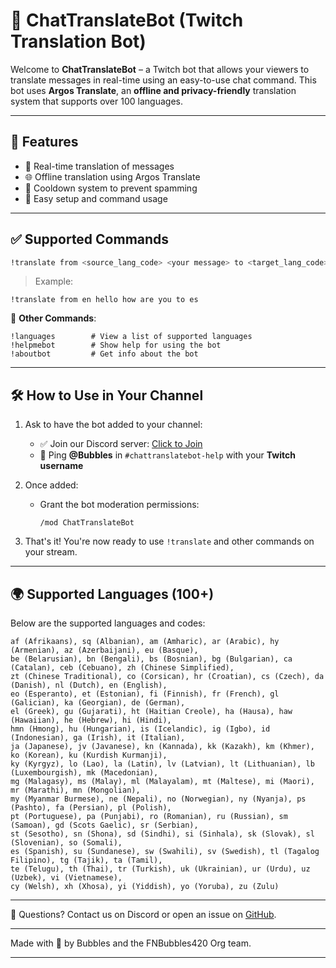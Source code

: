 # 🧠 ChatTranslateBot (Twitch Translation Bot)

Welcome to **ChatTranslateBot** – a Twitch bot that allows your viewers to translate messages in real-time using an easy-to-use chat command. This bot uses **Argos Translate**, an **offline and privacy-friendly** translation system that supports over 100 languages.

---

## 🚀 Features
- 🔄 Real-time translation of messages
- 🌐 Offline translation using Argos Translate
- 🧾 Cooldown system to prevent spamming
- 📘 Easy setup and command usage

---

## ✅ Supported Commands

```bash
!translate from <source_lang_code> <your message> to <target_lang_code>
```

> Example:
```
!translate from en hello how are you to es
```

📌 **Other Commands**:
```
!languages        # View a list of supported languages
!helpmebot        # Show help for using the bot
!aboutbot         # Get info about the bot
```

---

## 🛠️ How to Use in Your Channel

1. Ask to have the bot added to your channel:
   - ✅ Join our Discord server: [Click to Join](https://discord.gg/eCGpWUf5aR)
   - 📢 Ping **@Bubbles** in `#chattranslatebot-help` with your **Twitch username**

2. Once added:
   - Grant the bot moderation permissions:
     ```
     /mod ChatTranslateBot
     ```

3. That's it! You're now ready to use `!translate` and other commands on your stream.

---

## 🌍 Supported Languages (100+)

Below are the supported languages and codes:

```
af (Afrikaans), sq (Albanian), am (Amharic), ar (Arabic), hy (Armenian), az (Azerbaijani), eu (Basque),
be (Belarusian), bn (Bengali), bs (Bosnian), bg (Bulgarian), ca (Catalan), ceb (Cebuano), zh (Chinese Simplified),
zt (Chinese Traditional), co (Corsican), hr (Croatian), cs (Czech), da (Danish), nl (Dutch), en (English),
eo (Esperanto), et (Estonian), fi (Finnish), fr (French), gl (Galician), ka (Georgian), de (German),
el (Greek), gu (Gujarati), ht (Haitian Creole), ha (Hausa), haw (Hawaiian), he (Hebrew), hi (Hindi),
hmn (Hmong), hu (Hungarian), is (Icelandic), ig (Igbo), id (Indonesian), ga (Irish), it (Italian),
ja (Japanese), jv (Javanese), kn (Kannada), kk (Kazakh), km (Khmer), ko (Korean), ku (Kurdish Kurmanji),
ky (Kyrgyz), lo (Lao), la (Latin), lv (Latvian), lt (Lithuanian), lb (Luxembourgish), mk (Macedonian),
mg (Malagasy), ms (Malay), ml (Malayalam), mt (Maltese), mi (Maori), mr (Marathi), mn (Mongolian),
my (Myanmar Burmese), ne (Nepali), no (Norwegian), ny (Nyanja), ps (Pashto), fa (Persian), pl (Polish),
pt (Portuguese), pa (Punjabi), ro (Romanian), ru (Russian), sm (Samoan), gd (Scots Gaelic), sr (Serbian),
st (Sesotho), sn (Shona), sd (Sindhi), si (Sinhala), sk (Slovak), sl (Slovenian), so (Somali),
es (Spanish), su (Sundanese), sw (Swahili), sv (Swedish), tl (Tagalog Filipino), tg (Tajik), ta (Tamil),
te (Telugu), th (Thai), tr (Turkish), uk (Ukrainian), ur (Urdu), uz (Uzbek), vi (Vietnamese),
cy (Welsh), xh (Xhosa), yi (Yiddish), yo (Yoruba), zu (Zulu)
```

---

💬 Questions? Contact us on Discord or open an issue on [GitHub](https://github.com/kernferm/twitch-translate-bot/issues).

---

Made with 💙 by Bubbles and the FNBubbles420 Org team.

---
